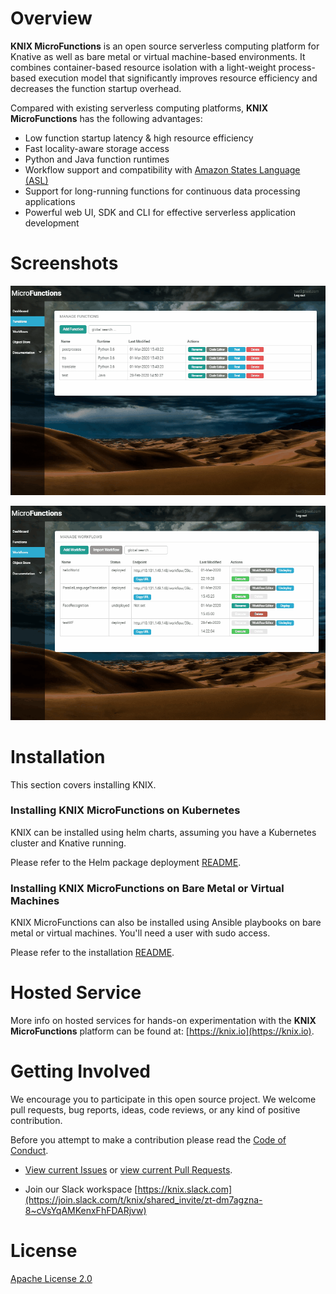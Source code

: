 # Overview

**KNIX MicroFunctions** is an open source serverless computing platform for Knative as well as bare metal or virtual machine-based environments.
It combines container-based resource isolation with a light-weight process-based execution model that significantly improves resource efficiency and decreases the function startup overhead.


Compared with existing serverless computing platforms, **KNIX MicroFunctions** has the following advantages:

* Low function startup latency & high resource efficiency
* Fast locality-aware storage access
* Python and Java function runtimes
* Workflow support and compatibility with [Amazon States Language (ASL)](https://states-language.net/spec.html)
* Support for long-running functions for continuous data processing applications
* Powerful web UI, SDK and CLI for effective serverless application development

# Screenshots

![](GUI/app/pages/docs/intro/mfn.gif?raw=true)

![](GUI/app/pages/docs/intro/wf_exec.gif?raw=true)


# Installation

This section covers installing KNIX.

### Installing KNIX MicroFunctions on Kubernetes

KNIX can be installed using helm charts, assuming you have a Kubernetes cluster and Knative running.

Please refer to the Helm package deployment [README](deploy/helm/microfunctions/README.md).

### Installing KNIX MicroFunctions on Bare Metal or Virtual Machines

KNIX MicroFunctions can also be installed using Ansible playbooks on bare metal or virtual machines. You'll need a user with sudo access.

Please refer to the installation [README](deploy/ansible/README.md).

# Hosted Service

More info on hosted services for hands-on experimentation with the **KNIX MicroFunctions** platform can be found at: [https://knix.io](https://knix.io).

# Getting Involved

We encourage you to participate in this open source project. We welcome pull requests, bug reports, ideas, code reviews, or any kind of positive contribution.

Before you attempt to make a contribution please read the [Code of Conduct](./CODE_OF_CONDUCT.md).

* [View current Issues](https://github.com/knix-microfunctions/knix/issues) or [view current Pull Requests](https://github.com/knix-microfunctions/knix/pulls).

* Join our Slack workspace [https://knix.slack.com](https://join.slack.com/t/knix/shared_invite/zt-dm7agzna-8~cVsYqAMKenxFhFDARjvw)

# License

[Apache License 2.0](https://github.com/knix-microfunctions/knix/blob/master/LICENSE)

